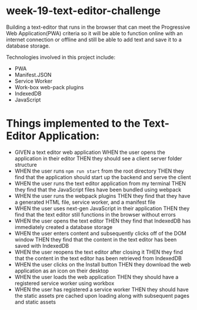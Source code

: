 # week-19-text-editor-challenge

Building a text-editor that runs in the browser that can meet the Progressive Web Application(PWA) criteria so it will be able to function online with an internet connection or offline and still be able to add text and save it to a database storage.

Technologies involved in this project include:

- PWA
- Manifest.JSON
- Service Worker
- Work-box web-pack plugins
- IndexedDB
- JavaScript

# Things implemented to the Text-Editor Application:

- GIVEN a text editor web application
WHEN the user opens the application in their editor
THEN they should see a client server folder structure
- WHEN the user runs `npm run start` from the root directory
THEN they find that the application should start up the backend and serve the client
- WHEN the user runs the text editor application from my terminal
THEN they find that the JavaScript files have been bundled using webpack
- WHEN the user runs the webpack plugins
THEN they find that they have a generated HTML file, service worker, and a manifest file
- WHEN the user uses next-gen JavaScript in their application
THEN they find that the text editor still functions in the browser without errors
- WHEN the user opens the text editor
THEN they find that IndexedDB has immediately created a database storage
- WHEN the user enters content and subsequently clicks off of the DOM window
THEN they find that the content in the text editor has been saved with IndexedDB
- WHEN the user reopens the text editor after closing it
THEN they find that the content in the text editor has been retrieved from  IndexedDB
- WHEN the user clicks on the Install button
THEN they download the web application as an icon on their desktop
- WHEN the user loads the web application
THEN they should have a registered service worker using workbox
- WHEN the user has registered a service worker
THEN they should have the static assets pre cached upon loading along with subsequent pages and static assets

